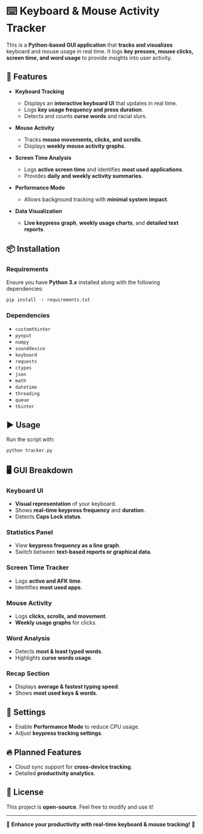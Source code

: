 # ⌨️ Keyboard & Mouse Activity Tracker

This is a **Python-based GUI application** that **tracks and visualizes** keyboard and mouse usage in real time. It logs **key presses, mouse clicks, screen time, and word usage** to provide insights into user activity. 

## 🚀 Features

- **Keyboard Tracking**
  - Displays an **interactive keyboard UI** that updates in real time.
  - Logs **key usage frequency and press duration**.
  - Detects and counts **curse words** and racial slurs.

- **Mouse Activity**
  - Tracks **mouse movements, clicks, and scrolls**.
  - Displays **weekly mouse activity graphs**.

- **Screen Time Analysis**
  - Logs **active screen time** and identifies **most used applications**.
  - Provides **daily and weekly activity summaries**.

- **Performance Mode**
  - Allows background tracking with **minimal system impact**.

- **Data Visualization**
  - **Live keypress graph**, **weekly usage charts**, and **detailed text reports**.

## 📦 Installation

### Requirements
Ensure you have **Python 3.x** installed along with the following dependencies:

```sh
pip install -r requirements.txt
```

### Dependencies
- `customtkinter`
- `pynput`
- `numpy`
- `sounddevice`
- `keyboard`
- `requests`
- `ctypes`
- `json`
- `math`
- `datetime`
- `threading`
- `queue`
- `tkinter`

## ▶️ Usage

Run the script with:

```sh
python tracker.py
```

## 🖥️ GUI Breakdown

### **Keyboard UI**
- **Visual representation** of your keyboard.
- Shows **real-time keypress frequency** and **duration**.
- Detects **Caps Lock status**.
  
### **Statistics Panel**
- View **keypress frequency as a line graph**.
- Switch between **text-based reports or graphical data**.

### **Screen Time Tracker**
- Logs **active and AFK time**.
- Identifies **most used apps**.

### **Mouse Activity**
- Logs **clicks, scrolls, and movement**.
- **Weekly usage graphs** for clicks.

### **Word Analysis**
- Detects **most & least typed words**.
- Highlights **curse words usage**.

### **Recap Section**
- Displays **average & fastest typing speed**.
- Shows **most used keys & words**.
  
## 🔧 Settings
- Enable **Performance Mode** to reduce CPU usage.
- Adjust **keypress tracking settings**.

## 🔥 Planned Features
- Cloud sync support for **cross-device tracking**.
- Detailed **productivity analytics**.

## 📜 License
This project is **open-source**. Feel free to modify and use it!

---
🚀 **Enhance your productivity with real-time keyboard & mouse tracking!** 🚀
